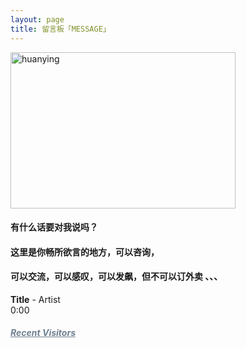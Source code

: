 ```yaml
---
layout: page
title: 留言板「MESSAGE」 
---
```


<img src="http://omjh2j5h3.bkt.clouddn.com/2345%E6%88%AA%E5%9B%BE20170318141303_%E7%9C%8B%E5%9B%BE%E7%8E%8B.jpg" width="360" height="250" alt="huanying"/>


<p><h4>有什么话要对我说吗？</h4>     
<P><h4>这里是你畅所欲言的地方，可以咨询，</h4>
<p><h4>可以交流，可以感叹，可以发飙，但不可以订外卖 、、、</h4>   
<p>
<!--<audio autoplay="autopaly" controls="controls" loop="loop"  preload="auto" id="audio1">
	<source src="http://omjh2j5h3.bkt.clouddn.com/%E6%9D%8E%E7%8E%89%E5%88%9A%20-%20%E5%88%9A%E5%A5%BD%E9%81%87%E8%A7%81%E4%BD%A0.mp3" type="audio/mp3">你的浏览器不支持audio标签</a>
	</audio>

<div>  
           
 
<object width="330" height="180" data="http://music.163.com/style/swf/widget.swf?sid=441877316&type=0&auto=1&width=310&height=430" type="application/x-shockwave-flash"></object>  
          
  </div> 
-->


<div id="QPlayer" class="QPlayer">
<div id="pContent">
	<div id="player">
<span class="cover"></span>
<div class="ctrl">
<div class="musicTag marquee">
<strong>Title</strong>
<span> - </span>
<span class="artist">Artist</span>
</div>
<div class="progress">
<div class="timer left">0:00</div>
<div class="contr">
<div class="rewind icon"></div>
<div class="playback icon"></div>
<div class="fastforward icon"></div>
</div>
<div class="right">
<div class="liebiao icon"></div>
</div>
</div>
</div>
</div>
	<div class="ssBtn">
	        <div class="adf"></div>
    </div>
</div>
<ol id="playlist"></ol>
</div>

<script src="/js/jquery.min.js"></script>
<script src="/js/jquery.marquee.min.js"></script>

<script>
	var	playlist = [
{title:"My All",artist:"浜崎あゆみ",mp3:"http://omjh2j5h3.bkt.clouddn.com/music/%E6%B5%9C%E5%B4%8E%E3%81%82%E3%82%86%E3%81%BF%20-%20MY%20ALL.mp3",cover:"http://p4.music.126.net/7VJn16zrictuj5kdfW1qHA==/3264450024433083.jpg?param=106x106",},
{title:"Try Everything",artist:"Shakira",mp3:"http://omjh2j5h3.bkt.clouddn.com/music/Shakira%20-%20Try%20Everything.mp3",cover:"http://p4.music.126.net/KLw_TLTRUe9pClPv4vlEtQ==/936783906865219.jpg?param=106x106",},
{title:"Victory",artist:"Two Steps From Hell",mp3:"http://omjh2j5h3.bkt.clouddn.com/music/Two%20Steps%20From%20Hell%20-%20Victory.mp3",cover:"http://p4.music.126.net/YXY1vPG5rtdV7w_cWDnNWw==/884007348732141.jpg?param=106x106",},
{title:"Monody",artist:"TheFatRat,Laura Brehm",mp3:"http://omjh2j5h3.bkt.clouddn.com/TheFatRat,Laura%20Brehm%20-%20Monody.mp3",cover:"http://p3.music.126.net/1odRfg3HXWmYw02EMXKRKQ==/116548232557498.jpg?param=106x106",},
{title:"Luv Letter",artist:"dj okawari ",mp3:"http://omjh2j5h3.bkt.clouddn.com/music/Luv%20Letter.mp3",cover:"http://p4.music.126.net/F2fqWwTTT2DAOKPQKQ-G0A==/5892282813545901.jpg?param=106x106",},
{title:"Born this way",artist:"lady gaga ",mp3:"http://omjh2j5h3.bkt.clouddn.com/music/Born%20this%20way.mp3",cover:"http://p4.music.126.net/G2nCsXpMc81lcUY-pOHr9Q==/2528876745541310.jpg?param=106x106",},
{title:"The Edge of Glory",artist:"Lady Gaga",mp3:"http://omjh2j5h3.bkt.clouddn.com/music/The%20Edge%20of%20Glory.mp3",cover:"http://p3.music.126.net/iYG3tZ2xSKrzf65BaDtEJQ==/7929677860524772.jpg?param=106x106",},
{title:"Beautiful",artist:"Eminem ",mp3:"http://omjh2j5h3.bkt.clouddn.com/music/Beautiful.mp3",cover:"http://p4.music.126.net/F2fqWwTTT2DAOKPQKQ-G0A==/5892282813545901.jpg?param=106x106",},
{title:"Hall of Fame",artist:"the script/will.i.am",mp3:"http://omjh2j5h3.bkt.clouddn.com/music/Hall%20of%20Fame.mp3",cover:"http://p4.music.126.net/d5ryd0uwq29KWk3bRZ1wsA==/45079976751142.jpg?param=106x106",},
{title:"刚好遇见你",artist:"李玉刚",mp3:"http://omjh2j5h3.bkt.clouddn.com/music/%E6%9D%8E%E7%8E%89%E5%88%9A%20-%20%E5%88%9A%E5%A5%BD%E9%81%87%E8%A7%81%E4%BD%A0.mp3",cover:"http://p4.music.126.net/Nn8kTtc14uWJw_UWbEc5mg==/7909886650478099.jpg?param=106x106",},
];
  var isRotate = true;
  var autoplay = true;
</script>
<script src="/js/player.js"></script>
<script>

function bgChange(){
	var lis= $('.lib');
	for(var i=0; i<lis.length; i+=2)
	lis[i].style.background = 'rgba(246, 246, 246, 0.5)';
}
window.onload = bgChange;
</script>

<meta charset="utf-8">
  <meta name="viewport" content="width=device-width, initial-scale=1" />
	<title></title>
	<link rel="stylesheet" href="/css/player.css">



<script>
myVid=document.getElementById("audio1");

function setHalfVolume()
  { 
  myVid.volume=0.2;
  } 

</script> 


<!-- 多说评论框 start 
	<div class="ds-thread" data-thread-key="/liuyan/" data-title="留言板" data-url="http://roboutkang/liuyan/"></div>
<!-- 多说评论框 end 
<!-- 多说公共JS代码 start (一个网页只需插入一次) 
<script type="text/javascript">
var duoshuoQuery = {short_name:"robotkang"};
	(function() {
		var ds = document.createElement('script');
		ds.type = 'text/javascript';ds.async = true;
		ds.src = (document.location.protocol == 'https:' ? 'https:' : 'http:') + '//static.duoshuo.com/embed.js';
		ds.charset = 'UTF-8';
		(document.getElementsByTagName('head')[0] 
		 || document.getElementsByTagName('body')[0]).appendChild(ds);
	})();
	</script>
<!-- 多说公共JS代码 end -->


<html lang="en">
<head>
    <!--Leancloud 操作库:-->
    <script src="//cdn1.lncld.net/static/js/3.0.4/av-min.js"></script>
    <!--Valine 的核心代码库:-->
    <script src='//unpkg.com/valine/dist/Valine.min.js'></script>
</head>
<body>
    <div id="comment"></div>
    <script>
       new Valine({
       el: '#comment', // 
       appId: '5z3QHKTEMlSqxReRnfeFG1cC-gzGzoHsz', // 这里填写上面得到的APP ID
       appKey: '59CrEdy9yw1xmqcDQ4JcJbWy', // 这里填写上面得到的APP KEY
       placeholder: 'ヾﾉ≧∀≦)o来啊，快活啊!' // [v1.0.7 new]留言框占位提示文字
       path:window.location.pathname
       avatar:'wavatar' 
       notify:true//评论回复邮件提醒
       guest_info:['nick'] // 只想要昵称
       pageSize:20
       });
</script>
</body>
</html>


<p>
<a href="/fangke/" style="color:#708090"> <h5>Recent Visitors</h5></a>  
</p>



